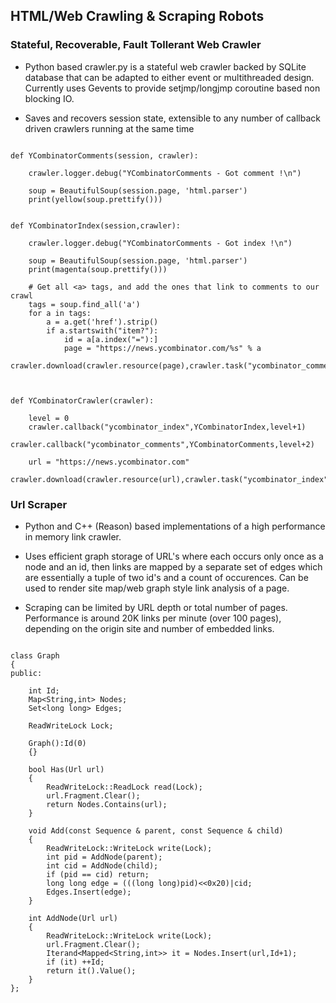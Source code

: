 ## HTML/Web Crawling & Scraping Robots



### Stateful, Recoverable, Fault Tollerant Web Crawler

* Python based crawler.py is a stateful web crawler backed by SQLite database that can be adapted to either event or multithreaded design.  Currently uses Gevents to provide setjmp/longjmp coroutine based non blocking IO.

* Saves and recovers session state, extensible to any number of callback driven crawlers running at the same time

```

def YCombinatorComments(session, crawler):
    
    crawler.logger.debug("YCombinatorComments - Got comment !\n")

    soup = BeautifulSoup(session.page, 'html.parser')
    print(yellow(soup.prettify()))


def YCombinatorIndex(session,crawler):

    crawler.logger.debug("YCombinatorComments - Got index !\n")

    soup = BeautifulSoup(session.page, 'html.parser')
    print(magenta(soup.prettify()))
    
    # Get all <a> tags, and add the ones that link to comments to our crawl
    tags = soup.find_all('a')
    for a in tags:
        a = a.get('href').strip()
        if a.startswith("item?"):
            id = a[a.index("="):]
            page = "https://news.ycombinator.com/%s" % a
            crawler.download(crawler.resource(page),crawler.task("ycombinator_comments"),100,id);		



def YCombinatorCrawler(crawler):

    level = 0
    crawler.callback("ycombinator_index",YCombinatorIndex,level+1)
    crawler.callback("ycombinator_comments",YCombinatorComments,level+2)
                
    url = "https://news.ycombinator.com"
    crawler.download(crawler.resource(url),crawler.task("ycombinator_index"),100,"0")
```


### Url Scraper

* Python and C++ (Reason) based implementations of a high performance in memory link crawler.

* Uses efficient graph storage of URL's where each occurs only once as a node and an id, then links are mapped by a separate set of edges which are essentially a tuple of two id's and a count of occurences.  Can be used to render site map/web graph style link
analysis of a page.

* Scraping can be limited by URL depth or total number of pages. Performance is around 20K links per minute (over 100 pages), depending on the origin site and number of embedded links.

```

class Graph
{
public:

	int Id;
	Map<String,int> Nodes;
	Set<long long> Edges;	

	ReadWriteLock Lock;

	Graph():Id(0)
	{}

	bool Has(Url url) 
	{
		ReadWriteLock::ReadLock read(Lock);
		url.Fragment.Clear();
		return Nodes.Contains(url);
	}

	void Add(const Sequence & parent, const Sequence & child)
	{
		ReadWriteLock::WriteLock write(Lock);
		int pid = AddNode(parent);
		int cid = AddNode(child);
		if (pid == cid) return;
		long long edge = (((long long)pid)<<0x20)|cid;
		Edges.Insert(edge);
	}

	int AddNode(Url url) 
	{
		ReadWriteLock::WriteLock write(Lock);
		url.Fragment.Clear();
		Iterand<Mapped<String,int>> it = Nodes.Insert(url,Id+1);
		if (it) ++Id;
		return it().Value();
	}
};



```